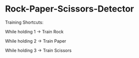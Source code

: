 # Rock-Paper-Scissors-Detector

Training Shortcuts:

While holding 1 -> Train Rock

While holding 2 -> Train Paper

While holding 3 -> Train Scissors

